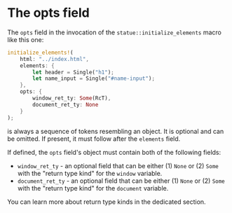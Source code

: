# The opts field

The `opts` field in the invocation of the `statue::initialize_elements` macro like this one:

```rust
initialize_elements!(
    html: "../index.html",
    elements: {
        let header = Single("h1");
        let name_input = Single("#name-input");
    },
    opts: {
        window_ret_ty: Some(RcT),
        document_ret_ty: None
    }
);
```

is always a sequence of tokens resembling an object. It is optional and can be omitted. If present, it must follow after the `elements` field.

If defined, the `opts` field's object must contain both of the following fields:

* `window_ret_ty` - an optional field that can be either (1) `None` or (2) `Some` with the "return type kind" for the `window` variable.
* `document_ret_ty` - an optional field that can be either (1) `None` or (2) `Some` with the "return type kind" for the `document` variable.

You can learn more about return type kinds in the dedicated section.
